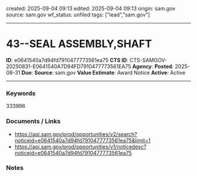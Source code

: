 created: 2025-09-04 09:13
edited: 2025-09-04 09:13
origin: sam.gov
source: sam.gov
wf_status: unfiled
tags: ["lead","sam.gov"]

---

# 43--SEAL ASSEMBLY,SHAFT

**ID**: e0641540a7d94fd7910477773561ea75
**CTS ID**: CTS-SAMGOV-20250831-E0641540A7D94FD7910477773561EA75
**Agency**: 
**Posted**: 2025-08-31
**Due**: 
**Source**: sam.gov
**Value Estimate**: Award Notice
**Active**: Active

---

### Keywords
333996

### Documents / Links
- <https://api.sam.gov/prod/opportunities/v2/search?noticeid=e0641540a7d94fd7910477773561ea75&limit=1>
- <https://api.sam.gov/prod/opportunities/v1/noticedesc?noticeid=e0641540a7d94fd7910477773561ea75>

### Notes

